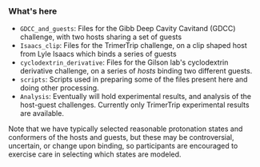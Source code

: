 ### What's here

- `GDCC_and_guests`: Files for the Gibb Deep Cavity Cavitand (GDCC) challenge, with two hosts sharing a set of guests
- `Isaacs_clip`: Files for the TrimerTrip challenge, on a clip shaped host from Lyle Isaacs which binds a series of guests
- `cyclodextrin_derivative`: Files for the Gilson lab's cyclodextrin derivative challenge, on a series of *hosts* binding two different guests.
- `scripts`: Scripts used in preparing some of the files present here and doing other processing.
- `Analysis`: Eventually will hold experimental results, and analysis of the host-guest challenges. Currently only TrimerTrip experimental results are available.

Note that we have typically selected reasonable protonation states and conformers of the hosts and guests, but these may be controversial, uncertain, or change upon binding, so participants are encouraged to exercise care in selecting which states are modeled.
